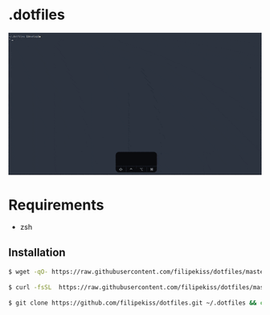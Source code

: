 # .dotfiles

![screenshot](https://raw.githubusercontent.com/filipekiss/dotfiles/master/screenshot.gif)

# Requirements

 * zsh

## Installation

```sh
$ wget -qO- https://raw.githubusercontent.com/filipekiss/dotfiles/master/bin/dotfiles | zsh
```

```sh
$ curl -fsSL  https://raw.githubusercontent.com/filipekiss/dotfiles/master/bin/dotfiles | zsh
```

```sh
$ git clone https://github.com/filipekiss/dotfiles.git ~/.dotfiles && cd ~/.dotfiles && ./bin/dotfiles
```